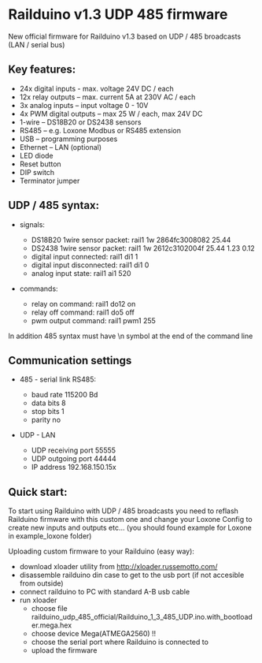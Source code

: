 # Railduino v1.3 UDP 485 firmware

New official firmware for Railduino v1.3 based on UDP / 485 broadcasts (LAN / serial bus)

Key features:
---------------

- 24x digital inputs - max. voltage 24V DC / each
- 12x relay outputs – max. current 5A at 230V AC / each
- 3x analog inputs – input voltage 0 - 10V
- 4x PWM digital outputs – max 25 W / each, max 24V DC
- 1-wire – DS18B20 or DS2438 sensors 
- RS485 – e.g. Loxone Modbus or RS485 extension
- USB – programming purposes
- Ethernet – LAN (optional)
- LED diode
- Reset button
- DIP switch
- Terminator jumper

UDP / 485 syntax:
---------------------
 
   - signals:
     - DS18B20 1wire sensor packet:    rail1 1w 2864fc3008082 25.44
     - DS2438 1wire sensor packet:     rail1 1w 2612c3102004f 25.44 1.23 0.12
     - digital input connected:        rail1 di1 1
     - digital input disconnected:     rail1 di1 0
     - analog input state:             rail1 ai1 520
   
   - commands:
     - relay on command:               rail1 do12 on
     - relay off command:              rail1 do5 off
     - pwm output command:             rail1 pwm1 255

In addition 485 syntax must have \n symbol at the end of the command line

Communication settings
-----------------------

- 485 - serial link RS485:
  - baud rate                    115200 Bd
  - data bits                        8
  - stop bits                         1
  - parity                                              no
  
- UDP - LAN
  - UDP receiving port                           55555
  - UDP outgoing port                            44444
  - IP address   192.168.150.15x

Quick start:
----------------------

To start using Railduino with UDP / 485 broadcasts you need to reflash Railduino firmware with this custom one and change
your Loxone Config to create new inputs and outputs etc... (you should found example for Loxone in example_loxone folder)

Uploading custom firmware to your Railduino (easy way):

- download xloader utility from http://xloader.russemotto.com/
- disassemble railduino din case to get to the usb port (if not accesible from outside)
- connect railduino to PC with standard A-B usb cable
- run xloader
  - choose file railduino_udp_485_official/Railduino_1_3_485_UDP.ino.with_bootloader.mega.hex
  - choose device Mega(ATMEGA2560) !!
  - choose the serial port where Railduino is connected to
  - upload the firmware 
  
